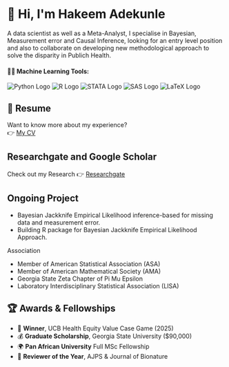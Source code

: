 # 👋 Hi, I'm Hakeem Adekunle

A data scientist as well as a Meta-Analyst, I specialise in Bayesian, Measurement error and Causal Inference, looking for an entry level position and also to collaborate on developing new methodological approach to solve the disparity in Publich Health.

#### 🧑‍💻 Machine Learning Tools:
<p align="left">
  <img src="https://img.shields.io/badge/Python-3776AB?style=for-the-badge&logo=python&logoColor=white" alt="Python Logo"/>
  <img src="https://img.shields.io/badge/R-276DC3?style=for-the-badge&logo=r&logoColor=white" alt="R Logo"/>
  <img src="https://img.shields.io/badge/STATA-00AEEF?style=for-the-badge&logo=data:image/svg+xml;base64,SOMEPLACEHOLDER&logoColor=white" alt="STATA Logo"/>
  <img src="https://img.shields.io/badge/SAS-005DAC?style=for-the-badge&logo=sas&logoColor=white" alt="SAS Logo"/>
  <img src="https://img.shields.io/badge/LaTeX-008080?style=for-the-badge&logo=latex&logoColor=white" alt="LaTeX Logo"/>
</p>

## 📄 Resume
Want to know more about my experience?  
👉 [My CV](./cv.pdf)

## Researchgate and Google Scholar
Check out my Research
👉 [Researchgate](https://www.researchgate.net/profile/Hakeem-Adekunle?ev=hdr_xprf)

## Ongoing Project

-  Bayesian Jackknife Empirical Likelihood inference-based for missing data and measurement error.
-  Building R package for Bayesian Jackknife Empirical Likelihood Approach.

Association 
-  Member of American Statistical Association (ASA)
-  Member of American Mathematical Society (AMA)
-  Georgia State Zeta Chapter of Pi Mu Epsilon
-  Laboratory Interdisciplinary Statistical Association (LISA)
  
## 🏆 Awards & Fellowships

- 🥇 **Winner**, UCB Health Equity Value Case Game (2025)
- 💰 **Graduate Scholarship**, Georgia State University ($90,000)
- 🌍 **Pan African University** Full MSc Fellowship
- 📜 **Reviewer of the Year**, AJPS & Journal of Bionature
<!---
toptee2020/toptee2020 is a ✨ special ✨ repository because its `README.md` (this file) appears on your GitHub profile.
You can click the Preview link to take a look at your changes.
--->
